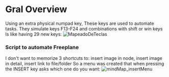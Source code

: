 # Gral Overview
Using an extra physical numpad key, These keys are used to automate tasks.
They simulate keys F13-F24 and combinations with shift or win keys
Is like having 29 new keys:
![MapeadoDeTeclas](https://github.com/apaza610/AutomateWindowsOS/assets/10149862/7400138b-b32b-400d-bf26-82c3868751f0)

### Script to automate Freeplane
I don't want to memorize 3 shortcuts to: insert image in node, insert image in detail, insert link to file/folder
So a menu was created that when pressing the INSERT key asks which one do you want:
![mindMap_insertMenu](https://github.com/apaza610/AutomateWindowsOS/assets/10149862/49f2d446-b16e-453c-a917-06bea3005252)
